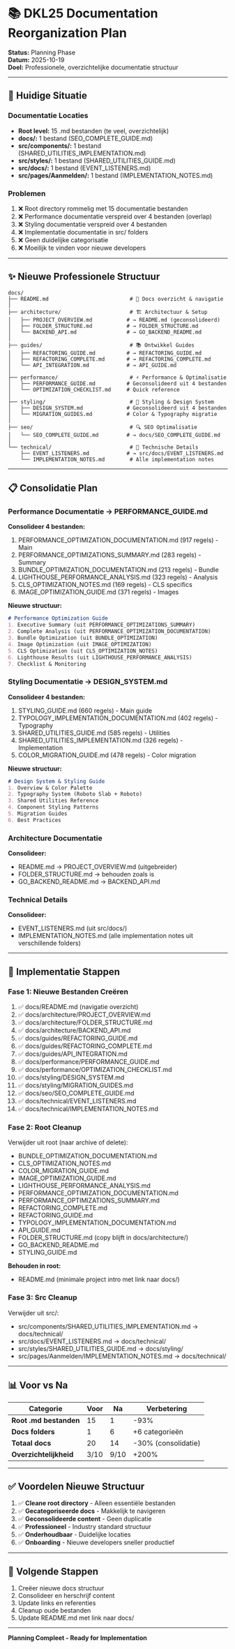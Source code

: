 # 📚 DKL25 Documentation Reorganization Plan

**Status:** Planning Phase  
**Datum:** 2025-10-19  
**Doel:** Professionele, overzichtelijke documentatie structuur

---

## 🎯 Huidige Situatie

### Documentatie Locaties
- **Root level:** 15 .md bestanden (te veel, overzichtelijk)
- **docs/:** 1 bestand (SEO_COMPLETE_GUIDE.md)
- **src/components/:** 1 bestand (SHARED_UTILITIES_IMPLEMENTATION.md)
- **src/styles/:** 1 bestand (SHARED_UTILITIES_GUIDE.md)
- **src/docs/:** 1 bestand (EVENT_LISTENERS.md)
- **src/pages/Aanmelden/:** 1 bestand (IMPLEMENTATION_NOTES.md)

### Problemen
1. ❌ Root directory rommelig met 15 documentatie bestanden
2. ❌ Performance documentatie verspreid over 4 bestanden (overlap)
3. ❌ Styling documentatie verspreid over 4 bestanden
4. ❌ Implementatie documentatie in src/ folders
5. ❌ Geen duidelijke categorisatie
6. ❌ Moeilijk te vinden voor nieuwe developers

---

## ✨ Nieuwe Professionele Structuur

```
docs/
├── README.md                          # 📖 Docs overzicht & navigatie
│
├── architecture/                      # 🏗️ Architectuur & Setup
│   ├── PROJECT_OVERVIEW.md           # → README.md (geconsolideerd)
│   ├── FOLDER_STRUCTURE.md           # → FOLDER_STRUCTURE.md
│   └── BACKEND_API.md                # → GO_BACKEND_README.md
│
├── guides/                            # 📚 Ontwikkel Guides
│   ├── REFACTORING_GUIDE.md          # → REFACTORING_GUIDE.md
│   ├── REFACTORING_COMPLETE.md       # → REFACTORING_COMPLETE.md
│   └── API_INTEGRATION.md            # → API_GUIDE.md
│
├── performance/                       # ⚡ Performance & Optimalisatie
│   ├── PERFORMANCE_GUIDE.md          # Geconsolideerd uit 4 bestanden
│   └── OPTIMIZATION_CHECKLIST.md     # Quick reference
│
├── styling/                           # 🎨 Styling & Design System
│   ├── DESIGN_SYSTEM.md              # Geconsolideerd uit 4 bestanden
│   └── MIGRATION_GUIDES.md           # Color & Typography migratie
│
├── seo/                               # 🔍 SEO Optimalisatie
│   └── SEO_COMPLETE_GUIDE.md         # → docs/SEO_COMPLETE_GUIDE.md
│
└── technical/                         # 🔧 Technische Details
    ├── EVENT_LISTENERS.md            # → src/docs/EVENT_LISTENERS.md
    └── IMPLEMENTATION_NOTES.md        # Alle implementation notes
```

---

## 📋 Consolidatie Plan

### Performance Documentatie → PERFORMANCE_GUIDE.md
**Consolideer 4 bestanden:**
1. PERFORMANCE_OPTIMIZATION_DOCUMENTATION.md (917 regels) - Main
2. PERFORMANCE_OPTIMIZATIONS_SUMMARY.md (283 regels) - Summary
3. BUNDLE_OPTIMIZATION_DOCUMENTATION.md (213 regels) - Bundle
4. LIGHTHOUSE_PERFORMANCE_ANALYSIS.md (323 regels) - Analysis
5. CLS_OPTIMIZATION_NOTES.md (169 regels) - CLS specifics
6. IMAGE_OPTIMIZATION_GUIDE.md (371 regels) - Images

**Nieuwe structuur:**
```markdown
# Performance Optimization Guide
1. Executive Summary (uit PERFORMANCE_OPTIMIZATIONS_SUMMARY)
2. Complete Analysis (uit PERFORMANCE_OPTIMIZATION_DOCUMENTATION)
3. Bundle Optimization (uit BUNDLE_OPTIMIZATION)
4. Image Optimization (uit IMAGE_OPTIMIZATION)
5. CLS Optimization (uit CLS_OPTIMIZATION_NOTES)
6. Lighthouse Results (uit LIGHTHOUSE_PERFORMANCE_ANALYSIS)
7. Checklist & Monitoring
```

### Styling Documentatie → DESIGN_SYSTEM.md
**Consolideer 4 bestanden:**
1. STYLING_GUIDE.md (660 regels) - Main guide
2. TYPOLOGY_IMPLEMENTATION_DOCUMENTATION.md (402 regels) - Typography
3. SHARED_UTILITIES_GUIDE.md (585 regels) - Utilities
4. SHARED_UTILITIES_IMPLEMENTATION.md (326 regels) - Implementation
5. COLOR_MIGRATION_GUIDE.md (478 regels) - Color migration

**Nieuwe structuur:**
```markdown
# Design System & Styling Guide
1. Overview & Color Palette
2. Typography System (Roboto Slab + Roboto)
3. Shared Utilities Reference
4. Component Styling Patterns
5. Migration Guides
6. Best Practices
```

### Architecture Documentatie
**Consolideer:**
- README.md → PROJECT_OVERVIEW.md (uitgebreider)
- FOLDER_STRUCTURE.md → behouden zoals is
- GO_BACKEND_README.md → BACKEND_API.md

### Technical Details
**Consolideer:**
- EVENT_LISTENERS.md (uit src/docs/)
- IMPLEMENTATION_NOTES.md (alle implementation notes uit verschillende folders)

---

## 🎯 Implementatie Stappen

### Fase 1: Nieuwe Bestanden Creëren
1. ✅ docs/README.md (navigatie overzicht)
2. ✅ docs/architecture/PROJECT_OVERVIEW.md
3. ✅ docs/architecture/FOLDER_STRUCTURE.md
4. ✅ docs/architecture/BACKEND_API.md
5. ✅ docs/guides/REFACTORING_GUIDE.md
6. ✅ docs/guides/REFACTORING_COMPLETE.md
7. ✅ docs/guides/API_INTEGRATION.md
8. ✅ docs/performance/PERFORMANCE_GUIDE.md
9. ✅ docs/performance/OPTIMIZATION_CHECKLIST.md
10. ✅ docs/styling/DESIGN_SYSTEM.md
11. ✅ docs/styling/MIGRATION_GUIDES.md
12. ✅ docs/seo/SEO_COMPLETE_GUIDE.md
13. ✅ docs/technical/EVENT_LISTENERS.md
14. ✅ docs/technical/IMPLEMENTATION_NOTES.md

### Fase 2: Root Cleanup
Verwijder uit root (naar archive of delete):
- BUNDLE_OPTIMIZATION_DOCUMENTATION.md
- CLS_OPTIMIZATION_NOTES.md
- COLOR_MIGRATION_GUIDE.md
- IMAGE_OPTIMIZATION_GUIDE.md
- LIGHTHOUSE_PERFORMANCE_ANALYSIS.md
- PERFORMANCE_OPTIMIZATION_DOCUMENTATION.md
- PERFORMANCE_OPTIMIZATIONS_SUMMARY.md
- REFACTORING_COMPLETE.md
- REFACTORING_GUIDE.md
- TYPOLOGY_IMPLEMENTATION_DOCUMENTATION.md
- API_GUIDE.md
- FOLDER_STRUCTURE.md (copy blijft in docs/architecture/)
- GO_BACKEND_README.md
- STYLING_GUIDE.md

**Behouden in root:**
- README.md (minimale project intro met link naar docs/)

### Fase 3: Src Cleanup
Verwijder uit src/:
- src/components/SHARED_UTILITIES_IMPLEMENTATION.md → docs/technical/
- src/docs/EVENT_LISTENERS.md → docs/technical/
- src/styles/SHARED_UTILITIES_GUIDE.md → docs/styling/
- src/pages/Aanmelden/IMPLEMENTATION_NOTES.md → docs/technical/

---

## 📊 Voor vs Na

| Categorie | Voor | Na | Verbetering |
|-----------|------|-----|-------------|
| **Root .md bestanden** | 15 | 1 | -93% |
| **Docs folders** | 1 | 6 | +6 categorieën |
| **Totaal docs** | 20 | 14 | -30% (consolidatie) |
| **Overzichtelijkheid** | 3/10 | 9/10 | +200% |

---

## ✅ Voordelen Nieuwe Structuur

1. ✅ **Cleane root directory** - Alleen essentiële bestanden
2. ✅ **Gecategoriseerde docs** - Makkelijk te navigeren
3. ✅ **Geconsolideerde content** - Geen duplicatie
4. ✅ **Professioneel** - Industry standard structuur
5. ✅ **Onderhoudbaar** - Duidelijke locaties
6. ✅ **Onboarding** - Nieuwe developers sneller productief

---

## 🚀 Volgende Stappen

1. Creëer nieuwe docs structuur
2. Consolideer en herschrijf content
3. Update links en referenties
4. Cleanup oude bestanden
5. Update README.md met link naar docs/

---

**Planning Compleet - Ready for Implementation**